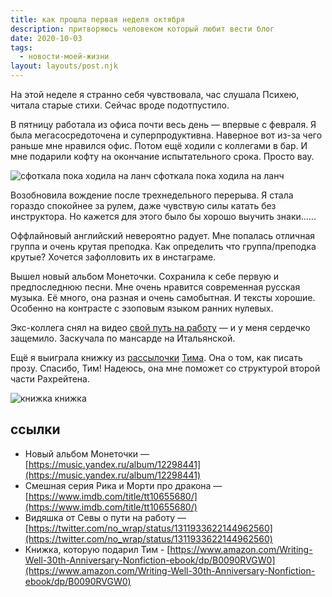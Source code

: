 ```yaml
---
title: как прошла первая неделя октября
description: притворяюсь человеком который любит вести блог
date: 2020-10-03
tags:
  - новости-моей-жизни
layout: layouts/post.njk
---
```


На этой неделе я странно себя чувствовала, час слушала Психею, читала старые стихи. Сейчас вроде подотпустило.

В пятницу работала из офиса почти весь день — впервые с февраля. Я была мегасосредоточена и суперпродуктивна. Наверное вот из-за чего раньше мне нравился офис. Потом ещё ходили с коллегами в бар. И мне подарили кофту на окончание испытательного срока. Просто вау.

![сфоткала пока ходила на ланч](../../img/fountain.jpg)
сфоткала пока ходила на ланч

Возобновила вождение после трехнедельного перерыва. Я стала гораздо спокойнее за рулем, даже чувствую силы катать без инструктора. Но кажется для этого было бы хорошо выучить знаки......

Оффлайновый английский невероятно радует. Мне попалась отличная группа и очень крутая преподка. Как определить что группа/преподка крутые? Хочется зафолловить их в инстаграме. 

Вышел новый альбом Монеточки. Сохранила к себе первую и предпоследнюю песни. 
Мне очень нравится современная русская музыка. Её много, она разная и очень самобытная. И тексты хорошие. Особенно на контрасте с эзоповым языком ранних нулевых.

Экс-коллега снял на видео [свой путь на работу](https://twitter.com/no_wrap/status/1311933622144962560) — и у меня сердечко защемило. Заскучала по мансарде на Итальянской.

Ещё я выиграла книжку из [рассылочки](https://marinintim.com/#subscribe) [Тима](https://marinintim.com/). Она о том, как писать прозу. Спасибо, Тим! Надеюсь, она мне поможет со структурой второй части Рахрейтена.

![книжка](../../img/book.jpg)
книжка

## ссылки

- Новый альбом Монеточки — [https://music.yandex.ru/album/12298441](https://music.yandex.ru/album/12298441)
- Смешная серия Рика и Морти про дракона — [https://www.imdb.com/title/tt10655680/](https://www.imdb.com/title/tt10655680/)
- Видяшка от Севы о пути на работу — [https://twitter.com/no_wrap/status/1311933622144962560](https://twitter.com/no_wrap/status/1311933622144962560)
- Книжка, которую подарил Тим - [https://www.amazon.com/Writing-Well-30th-Anniversary-Nonfiction-ebook/dp/B0090RVGW0](https://www.amazon.com/Writing-Well-30th-Anniversary-Nonfiction-ebook/dp/B0090RVGW0)
